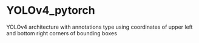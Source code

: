 # YOLOv4_pytorch
YOLOv4 architecture with annotations type using coordinates of upper left and bottom right corners of bounding boxes
